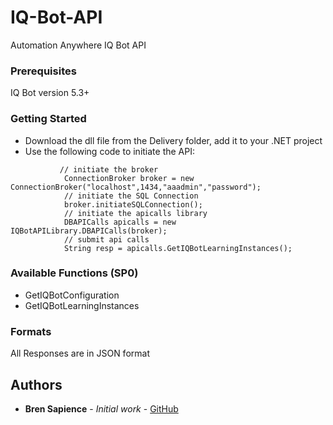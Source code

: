 # IQ-Bot-API

Automation Anywhere IQ Bot API

### Prerequisites

IQ Bot version 5.3+

### Getting Started

* Download the dll file from the Delivery folder, add it to your .NET project
* Use the following code to initiate the API:

```         
           // initiate the broker
            ConnectionBroker broker = new ConnectionBroker("localhost",1434,"aaadmin","password");
            // initiate the SQL Connection
            broker.initiateSQLConnection();
            // initiate the apicalls library
            DBAPICalls apicalls = new IQBotAPILibrary.DBAPICalls(broker);
            // submit api calls
            String resp = apicalls.GetIQBotLearningInstances();
```


### Available Functions (SP0)

* GetIQBotConfiguration
* GetIQBotLearningInstances

### Formats

All Responses are in JSON format


## Authors

* **Bren Sapience** - *Initial work* - [GitHub](https://github.com/BrendanSapience)


